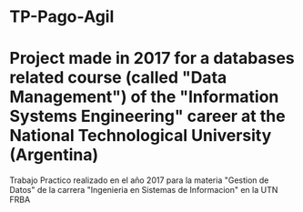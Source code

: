 # TP-Pago-Agil

Project made in 2017 for a databases related course (called "Data Management") of the "Information Systems Engineering" career at the National Technological University (Argentina)
===================================================================================================================================================
Trabajo Practico realizado en el año 2017 para la materia "Gestion de Datos" de la carrera "Ingenieria en Sistemas de Informacion" en la UTN FRBA

